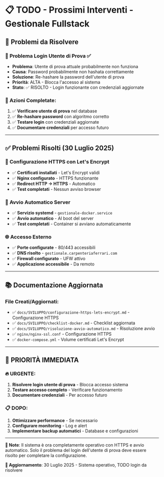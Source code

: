 # 📋 TODO - Prossimi Interventi - Gestionale Fullstack

## 🚨 Problemi da Risolvere

### 🔐 **Problema Login Utente di Prova** ✅
- **Problema**: Utente di prova attuale probabilmente non funziona
- **Causa**: Password probabilmente non hashata correttamente
- **Soluzione**: Re-hashare la password dell'utente di prova
- **Priorità**: ALTA - Blocca l'accesso al sistema
- **Stato**: ✅ RISOLTO - Login funzionante con credenziali aggiornate

### 🔧 **Azioni Completate**:
1. ✅ **Verificare utente di prova** nel database
2. ✅ **Re-hashare password** con algoritmo corretto
3. ✅ **Testare login** con credenziali aggiornate
4. ✅ **Documentare credenziali** per accesso futuro

---

## ✅ Problemi Risolti (30 Luglio 2025)

### 🎉 **Configurazione HTTPS con Let's Encrypt**
- ✅ **Certificati installati** - Let's Encrypt validi
- ✅ **Nginx configurato** - HTTPS funzionante
- ✅ **Redirect HTTP → HTTPS** - Automatico
- ✅ **Test completati** - Nessun avviso browser

### 🚀 **Avvio Automatico Server**
- ✅ **Servizio systemd** - `gestionale-docker.service`
- ✅ **Avvio automatico** - Al boot del server
- ✅ **Test completati** - Container si avviano automaticamente

### 🌐 **Accesso Esterno**
- ✅ **Porte configurate** - 80/443 accessibili
- ✅ **DNS risolto** - `gestionale.carpenteriaferrari.com`
- ✅ **Firewall configurato** - UFW attivo
- ✅ **Applicazione accessibile** - Da remoto

---

## 📚 Documentazione Aggiornata

### **File Creati/Aggiornati**:
- ✅ `docs/SVILUPPO/configurazione-https-lets-encrypt.md` - Configurazione HTTPS
- ✅ `docs/SVILUPPO/checklist-docker.md` - Checklist aggiornata
- ✅ `docs/SVILUPPO/risoluzione-avvio-automatico.md` - Risoluzione avvio
- ✅ `nginx/nginx-ssl.conf` - Configurazione HTTPS
- ✅ `docker-compose.yml` - Volume certificati Let's Encrypt

---

## 🎯 **PRIORITÀ IMMEDIATA**

### 🔥 **URGENTE**:
1. **Risolvere login utente di prova** - Blocca accesso sistema
2. **Testare accesso completo** - Verificare funzionamento
3. **Documentare credenziali** - Per accesso futuro

### 📋 **DOPO**:
1. **Ottimizzare performance** - Se necessario
2. **Configurare monitoring** - Log e alert
3. **Implementare backup automatici** - Database e configurazioni

---

**📝 Note**: Il sistema è ora completamente operativo con HTTPS e avvio automatico. Solo il problema del login dell'utente di prova deve essere risolto per completare la configurazione.

**🔄 Aggiornamento**: 30 Luglio 2025 - Sistema operativo, TODO login da risolvere 